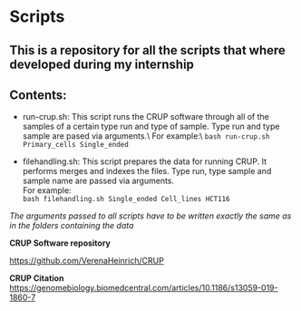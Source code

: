 # **Scripts**

## This is a repository for all the scripts that where developed during my internship

## Contents: 
- run-crup.sh: This script runs the CRUP software through all of the samples of a certain type run and type of sample. Type run and type sample are pased via arguments.\ 
For example:\ 
`bash run-crup.sh Primary_cells Single_ended`



- filehandling.sh: This script prepares the data for running CRUP. It performs merges and indexes the files. Type run, type sample and sample name are passed via arguments.\
For example:\
`bash filehandling.sh Single_ended Cell_lines HCT116`

*The arguments passed to all scripts have to be written exactly the same as in the folders containing the data*

**CRUP Software repository** 

https://github.com/VerenaHeinrich/CRUP

**CRUP Citation**
https://genomebiology.biomedcentral.com/articles/10.1186/s13059-019-1860-7

 





